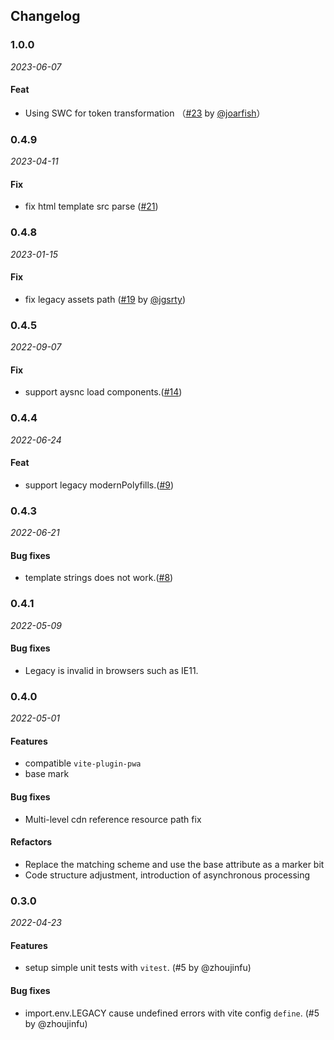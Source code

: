 ## Changelog


### 1.0.0

_2023-06-07_

#### Feat

- Using SWC for token transformation （[#23](https://github.com/chenxch/vite-plugin-dynamic-base/pull/23) by [@joarfish](https://github.com/joarfish)）


### 0.4.9

_2023-04-11_
#### Fix

- fix html template src parse ([#21](https://github.com/chenxch/vite-plugin-dynamic-base/issues/21))

### 0.4.8

_2023-01-15_
#### Fix

- fix legacy assets path ([#19](https://github.com/chenxch/vite-plugin-dynamic-base/issues/19) by [@jgsrty](https://github.com/jgsrty))

### 0.4.5

_2022-09-07_
#### Fix

- support aysnc load components.([#14](https://github.com/chenxch/vite-plugin-dynamic-base/issues/14))
### 0.4.4

_2022-06-24_
#### Feat

- support legacy modernPolyfills.([#9](https://github.com/chenxch/vite-plugin-dynamic-base/issues/9))

### 0.4.3

_2022-06-21_
#### Bug fixes

- template strings does not work.([#8](https://github.com/chenxch/vite-plugin-dynamic-base/issues/8))

### 0.4.1

_2022-05-09_
#### Bug fixes

- Legacy is invalid in browsers such as IE11.


### 0.4.0

_2022-05-01_

#### Features

- compatible `vite-plugin-pwa`
- base mark

#### Bug fixes

- Multi-level cdn reference resource path fix

#### Refactors

- Replace the matching scheme and use the base attribute as a marker bit
- Code structure adjustment, introduction of asynchronous processing


### 0.3.0

_2022-04-23_

#### Features

- setup simple unit tests with `vitest`. (#5 by @zhoujinfu)

#### Bug fixes

- import.env.LEGACY cause undefined errors with vite config `define`. (#5 by @zhoujinfu)